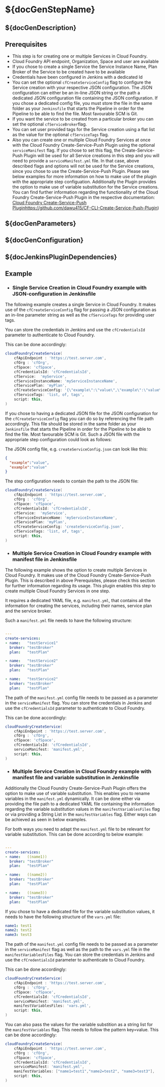 # ${docGenStepName}

## ${docGenDescription}

## Prerequisites

* This step is for creating one or multiple Services in Cloud Foundry.
* Cloud Foundry API endpoint, Organization, Space and user are available
* If you chose to create a single Service the Service Instance Name, Plan Broker of the Service to be created have to be available
* Credentials have been configured in Jenkins with a dedicated Id
* You can set the optional `cfCreateServiceConfig` flag to configure the Service creation with your respective JSON configuration. The JSON configuration can either be an in-line JSON string or the path a dedicated JSON configuration file containing the JSON configuration. If you chose a dedicated config file, you must store the file in the same folder as your `Jenkinsfile` that starts the Pipeline in order for the Pipeline to be able to find the file. Most favourable SCM is Git.
* If you want the service to be created from a particular broker you can set the optional `cfServiceBroker`flag.
* You can set user provided tags for the Service creation using a flat list as the value for the optional `cfServiceTags` flag.
* Also you can create one or multiple Cloud Foundry Services at once with the Cloud Foundry Create-Service-Push Plugin using the optional `serviceManifest` flag. If you chose to set this flag, the Create-Service-Push Plugin will be used for all Service creations in this step and you will need to provide a `serviceManifest.yml` file. In that case, above described flags and options will not be used for the Service creations, since you chose to use the Create-Service-Push Plugin. Please see below examples for more information on how to make use of the plugin with the appropriate step configuation. Additionally the Plugin provides the option to make use of variable substitution for the Service creations. You can find further information regarding the functionality of the Cloud Foundry Create-Service-Push Plugin in the respective documentation: [Cloud Foundry Create-Service-Push Plugin](https://help.sap.com/viewer/65de2977205c403bbc107264b8eccf4b/Cloud/en-US/a0771f6765f54e1c8193ad8582a32edb.html)https://github.com/dawu415/CF-CLI-Create-Service-Push-Plugin)

## ${docGenParameters}

## ${docGenConfiguration}

## ${docJenkinsPluginDependencies}

## Example

* ### Single Service Creation in Cloud Foundry example with JSON-configuration in Jenkinsfile

The following example creates a single Service in Cloud Foundry. It makes use of the `cfCreateServiceConfig` flag for passing a JSON configuration as an in-line parameter string as well as the `cfServiceTags` for providing user tags.

You can store the credentials in Jenkins and use the `cfCredentialsId` parameter to authenticate to Cloud Foundry.

This can be done accordingly:

```groovy
cloudFoundryCreateService(
    cfApiEndpoint : 'https://test.server.com',
    cfOrg : 'cfOrg',
    cfSpace: 'cfSpace',
    cfCredentialsId: 'cfCredentialsId',
    cfService:  'myService',
    cfServiceInstanceName: 'myServiceInstanceName',
    cfServicePlan: 'myPlan',
    cfCreateServiceConfig: '{\"example\":\"value\",\"example\":\"value\"}',
    cfServiceTags: 'list, of, tags',
    script: this,
)
```

If you chose to having a dedicated JSON file for the JSON configuration for the `cfCreateServiceConfig` flag you can do so by referencing the file path accordingly. This file should be stored in the same folder as your `Jenkinsfile` that starts the Pipeline in order for the Pipeline to be able to find the file. Most favourable SCM is Git.
Such a JSON file with the appropriate step configuration could look as follows:

The JSON config file, e.g. `createServiceConfig.json` can look like this:

```json
{
  "example":"value",
  "example":"value"
}
```

The step configuration needs to contain the path to the JSON file:

```groovy
cloudFoundryCreateService(
    cfApiEndpoint : 'https://test.server.com',
    cfOrg : 'cfOrg',
    cfSpace: 'cfSpace',
    cfCredentialsId: 'cfCredentialsId',
    cfService:  'myService',
    cfServiceInstanceName: 'myServiceInstanceName',
    cfServicePlan: 'myPlan',
    cfCreateServiceConfig: 'createServiceConfig.json',
    cfServiceTags: 'list, of, tags',
    script: this,
)
```

* ### Multiple Service Creation in Cloud Foundry example with manifest file in Jenkinsfile

The following example shows the option to create multiple Services in Cloud Foundry. It makes use of the Cloud Foundry Create-Service-Push Plugin. This is described in above Prerequisites, please check this section for further information regarding its usage. This plugin enables this step to create multiple Cloud Foundry Services in one step.

It requires a dedicated YAML file, e.g. `manifest.yml`, that contains all the information for creating the services, including their names, service plan and the service broker.

Such a `manifest.yml` file needs to have the following structure:

```yaml

---
create-services:
- name:   "testService1"
  broker: "testBroker"
  plan:   "testPlan"

- name:   "testService2"
  broker: "testBroker"
  plan:   "testPlan"

- name:   "testService2"
  broker: "testBroker"
  plan:   "testPlan"
```

The path of the `manifest.yml` config file needs to be passed as a parameter in the `serviceManifest` flag.
You can store the credentials in Jenkins and use the `cfCredentialsId` parameter to authenticate to Cloud Foundry.

This can be done accordingly:

```groovy
cloudFoundryCreateService(
    cfApiEndpoint : 'https://test.server.com',
    cfOrg : 'cfOrg',
    cfSpace: 'cfSpace',
    cfCredentialsId: 'cfCredentialsId',
    serviceManifest: 'manifest.yml',
    script: this,
)
```

* ### Multiple Service Creation in Cloud Foundry example with manifest file and variable substitution in Jenkinsfile

Additionally the Cloud Foundry Create-Service-Push Plugin offers the option to make use of variable substitution. This enables you to rename variables in the `manifest.yml` dynamically. It can be done either via providing the file path to a dedicated YAML file containing the information regarding the variable  substitution values in the `manifestVariablesFiles` flag or via providing a String List in the `manifestVariables` flag. Either ways can be achieved as seen in below examples.

For both ways you need to adapt the `manifest.yml` file to be relevant for variable substitution. This can be done according to below example:

```yaml

---
create-services:
- name:   ((name1))
  broker: "testBroker"
  plan:   "testPlan"

- name:   ((name2))
  broker: "testBroker"
  plan:   "testPlan"

- name:   ((name3))
  broker: "testBroker"
  plan:   "testPlan"
```

If you chose to have a dedicated file for the variable substitution values, it needs to have the following structure of the `vars.yml` file:

```yaml
name1: test1
name2: test2
name3: test3
```

The path of the `manifest.yml` config file needs to be passed as a parameter in the `serviceManifest` flag as well as the path to the `vars.yml` file in the `manifestVariablesFiles` flag.
You can store the credentials in Jenkins and use the `cfCredentialsId` parameter to authenticate to Cloud Foundry.

This can be done accordingly:

```groovy
cloudFoundryCreateService(
    cfApiEndpoint : 'https://test.server.com',
    cfOrg : 'cfOrg',
    cfSpace: 'cfSpace',
    cfCredentialsId: 'cfCredentialsId',
    serviceManifest: 'manifest.yml',
    manifestVariablesFiles: 'vars.yml',
    script: this,
)
```

You can also pass the values for the variable substition as a string list for the `manifestVariables` flag. This needs to follow the pattern key=value.
This can be done accordingly:

```groovy
cloudFoundryCreateService(
    cfApiEndpoint : 'https://test.server.com',
    cfOrg : 'cfOrg',
    cfSpace: 'cfSpace',
    cfCredentialsId: 'cfCredentialsId',
    serviceManifest: 'manifest.yml',
    manifestVariables: ["name1=test1","name2=test2", "name3=test3"],
    script: this,
)
```

